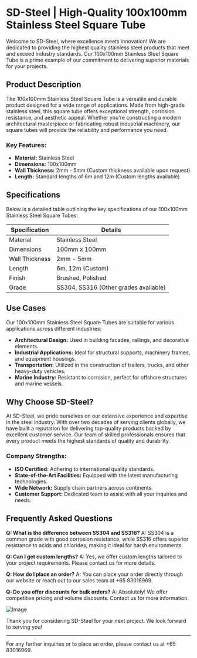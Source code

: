 # SD-Steel | High-Quality 100x100mm Stainless Steel Square Tube

Welcome to SD-Steel, where excellence meets innovation! We are dedicated to providing the highest quality stainless steel products that meet and exceed industry standards. Our 100x100mm Stainless Steel Square Tube is a prime example of our commitment to delivering superior materials for your projects.

## Product Description

The 100x100mm Stainless Steel Square Tube is a versatile and durable product designed for a wide range of applications. Made from high-grade stainless steel, this square tube offers exceptional strength, corrosion resistance, and aesthetic appeal. Whether you're constructing a modern architectural masterpiece or fabricating robust industrial machinery, our square tubes will provide the reliability and performance you need.

### Key Features:
- **Material:** Stainless Steel
- **Dimensions:** 100x100mm
- **Wall Thickness:** 2mm - 5mm (Custom thickness available upon request)
- **Length:** Standard lengths of 6m and 12m (Custom lengths available)

## Specifications

Below is a detailed table outlining the key specifications of our 100x100mm Stainless Steel Square Tubes:

| Specification      | Details              |
|--------------------|----------------------|
| Material           | Stainless Steel      |
| Dimensions         | 100mm x 100mm        |
| Wall Thickness     | 2mm - 5mm            |
| Length             | 6m, 12m (Custom)     |
| Finish             | Brushed, Polished    |
| Grade              | SS304, SS316 (Other grades available) |

## Use Cases

Our 100x100mm Stainless Steel Square Tubes are suitable for various applications across different industries:

- **Architectural Design:** Used in building facades, railings, and decorative elements.
- **Industrial Applications:** Ideal for structural supports, machinery frames, and equipment housings.
- **Transportation:** Utilized in the construction of trailers, trucks, and other heavy-duty vehicles.
- **Marine Industry:** Resistant to corrosion, perfect for offshore structures and marine vessels.

## Why Choose SD-Steel?

At SD-Steel, we pride ourselves on our extensive experience and expertise in the steel industry. With over two decades of serving clients globally, we have built a reputation for delivering top-quality products backed by excellent customer service. Our team of skilled professionals ensures that every product meets the highest standards of quality and durability.

### Company Strengths:
- **ISO Certified:** Adhering to international quality standards.
- **State-of-the-Art Facilities:** Equipped with the latest manufacturing technologies.
- **Wide Network:** Supply chain partners across continents.
- **Customer Support:** Dedicated team to assist with all your inquiries and needs.

## Frequently Asked Questions

**Q: What is the difference between SS304 and SS316?**
A: SS304 is a common grade with good corrosion resistance, while SS316 offers superior resistance to acids and chlorides, making it ideal for harsh environments.

**Q: Can I get custom lengths?**
A: Yes, we offer custom lengths tailored to your project requirements. Please contact us for more details.

**Q: How do I place an order?**
A: You can place your order directly through our website or reach out to our sales team at +65 83016969.

**Q: Do you offer discounts for bulk orders?**
A: Absolutely! We offer competitive pricing and volume discounts. Contact us for more information.

![Image](https://github.com/user-attachments/assets/2567258e-e124-4816-932d-1809bd27ef0b)

Thank you for considering SD-Steel for your next project. We look forward to serving you!

---

For any further inquiries or to place an order, please contact us at +65 83016969.